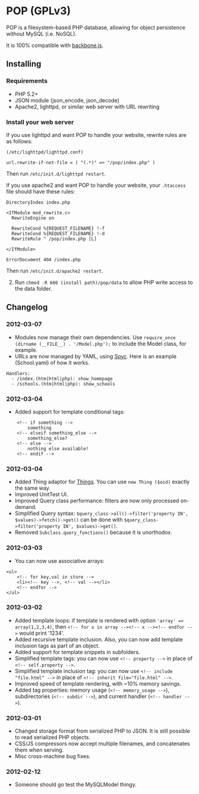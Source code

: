 # POP (GPLv3)

POP is a filesystem-based PHP database, allowing for object persistence without MySQL (i.e. NoSQL).

It is 100% compatible with [backbone.js](http://documentcloud.github.com/backbone/).

## Installing

### Requirements
* PHP 5.2+
* JSON module (json_encode, json_decode)
* Apache2, lighttpd, or similar web server with URL rewriting

### Install your web server
If you use lighttpd and want POP to handle your website, rewrite rules are as follows:

```
(/etc/lighttpd/lighttpd.conf)

url.rewrite-if-not-file = ( "(.*)" => "/pop/index.php" )

```

Then run `/etc/init.d/lighttpd restart`.

If you use apache2 and want POP to handle your website, your `.htaccess` file should have these rules:

```
DirectoryIndex index.php

<IfModule mod_rewrite.c>
  RewriteEngine on

  RewriteCond %{REQUEST_FILENAME} !-f
  RewriteCond %{REQUEST_FILENAME} !-d
  RewriteRule ^ /pop/index.php [L]

</IfModule>

ErrorDocument 404 /index.php
```

Then run `/etc/init.d/apache2 restart`.

2. Run ```chmod -R 666 (install path)/pop/data``` to allow PHP write access to the data folder.

## Changelog

### 2012-03-07
* Modules now manage their own dependencies. Use `require_once (dirname (__FILE__) . '/Model.php');` to include the Model class, for example.
* URLs are now managed by YAML, using [Spyc](http://code.google.com/p/spyc/). Here is an example (School.yaml) of how it works.

```
Handlers:
  - /index.(htm|html|php): show_homepage
  - /schools.(htm|html|php): show_schools
```


### 2012-03-04
* Added support for template conditional tags:

```
    <!-- if something -->
        something
    <!-- elseif something_else -->
        something_else?
    <!-- else -->
        nothing else available!
    <!-- endif -->
```

### 2012-03-04
* Added Thing adaptor for [Things](http://github.com/1337/things). You can use `new Thing ($oid)` exactly the same way.
* Improved UnitTest UI.
* Improved Query class performance: filters are now only processed on-demand.
* Simplified Query syntax: `$query_class->all()->filter('property IN', $values)->fetch()->get()` can be done with `$query_class->filter('property IN', $values)->get()`.
* Removed `Subclass.query_functions()` because it is unorthodox.

### 2012-03-03
* You can now use associative arrays:

```
<ul>
    <!-- for key,val in store -->
	<li><!-- key -->, <!-- val --></li>
    <!-- endfor -->
</ul>
```

### 2012-03-02
* Added template loops: if template is rendered with option `'array' => array(1,2,3,4)`, then `<!-- for x in array --><!-- x --><!-- endfor -->` would print '1234'.
* Added recursive template inclusion. Also, you can now add template inclusion tags as part of an object.
* Added support for template snippets in subfolders.
* Simplified template tags: you can now use `<!-- property -->` in place of `<!-- self.property -->`.
* Simplified template inclusion tag: you can now use `<!-- include "file.html" -->` in place of `<!-- inherit file="file.html" -->`.
* Improved speed of template rendering, with ~10% memory savings.
* Added tag properties: memory usage (`<!-- memory_usage -->`), subdirectories (`<!-- subdir -->`), and current handler (`<!-- handler -->`).

### 2012-03-01
* Changed storage format from serialized PHP to JSON. It is still possible to read serialized PHP objects.
* CSS/JS compressors now accept multiple filenames, and concatenates them when serving.
* Misc cross-machine bug fixes.

### 2012-02-12
* Someone should go test the MySQLModel thingy.
